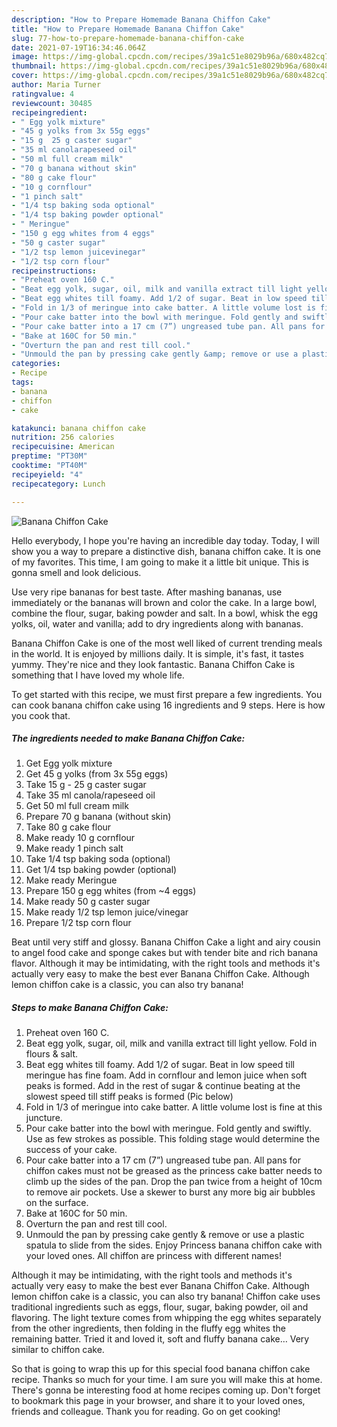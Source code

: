```yaml
---
description: "How to Prepare Homemade Banana Chiffon Cake"
title: "How to Prepare Homemade Banana Chiffon Cake"
slug: 77-how-to-prepare-homemade-banana-chiffon-cake
date: 2021-07-19T16:34:46.064Z
image: https://img-global.cpcdn.com/recipes/39a1c51e8029b96a/680x482cq70/banana-chiffon-cake-recipe-main-photo.jpg
thumbnail: https://img-global.cpcdn.com/recipes/39a1c51e8029b96a/680x482cq70/banana-chiffon-cake-recipe-main-photo.jpg
cover: https://img-global.cpcdn.com/recipes/39a1c51e8029b96a/680x482cq70/banana-chiffon-cake-recipe-main-photo.jpg
author: Maria Turner
ratingvalue: 4
reviewcount: 30485
recipeingredient:
- " Egg yolk mixture"
- "45 g yolks from 3x 55g eggs"
- "15 g  25 g caster sugar"
- "35 ml canolarapeseed oil"
- "50 ml full cream milk"
- "70 g banana without skin"
- "80 g cake flour"
- "10 g cornflour"
- "1 pinch salt"
- "1/4 tsp baking soda optional"
- "1/4 tsp baking powder optional"
- " Meringue"
- "150 g egg whites from 4 eggs"
- "50 g caster sugar"
- "1/2 tsp lemon juicevinegar"
- "1/2 tsp corn flour"
recipeinstructions:
- "Preheat oven 160 C."
- "Beat egg yolk, sugar, oil, milk and vanilla extract till light yellow. Fold in flours &amp; salt."
- "Beat egg whites till foamy. Add 1/2 of sugar. Beat in low speed till meringue has fine foam. Add in cornflour and lemon juice when soft peaks is formed. Add in the rest of sugar &amp; continue beating at the slowest speed till stiff peaks is formed (Pic below)"
- "Fold in 1/3 of meringue into cake batter. A little volume lost is fine at this juncture."
- "Pour cake batter into the bowl with meringue. Fold gently and swiftly. Use as few strokes as possible. This folding stage would determine the success of your cake."
- "Pour cake batter into a 17 cm (7”) ungreased tube pan. All pans for chiffon cakes must not be greased as the princess cake batter needs to climb up the sides of the pan. Drop the pan twice from a height of 10cm to remove air pockets. Use a skewer to burst any more big air bubbles on the surface."
- "Bake at 160C for 50 min."
- "Overturn the pan and rest till cool."
- "Unmould the pan by pressing cake gently &amp; remove or use a plastic spatula to slide from the sides. Enjoy Princess banana chiffon cake with your loved ones. All chiffon are princess with different names!"
categories:
- Recipe
tags:
- banana
- chiffon
- cake

katakunci: banana chiffon cake 
nutrition: 256 calories
recipecuisine: American
preptime: "PT30M"
cooktime: "PT40M"
recipeyield: "4"
recipecategory: Lunch

---
```



![Banana Chiffon Cake](https://img-global.cpcdn.com/recipes/39a1c51e8029b96a/680x482cq70/banana-chiffon-cake-recipe-main-photo.jpg)

Hello everybody, I hope you're having an incredible day today. Today, I will show you a way to prepare a distinctive dish, banana chiffon cake. It is one of my favorites. This time, I am going to make it a little bit unique. This is gonna smell and look delicious.

Use very ripe bananas for best taste. After mashing bananas, use immediately or the bananas will brown and color the cake. In a large bowl, combine the flour, sugar, baking powder and salt. In a bowl, whisk the egg yolks, oil, water and vanilla; add to dry ingredients along with bananas.

Banana Chiffon Cake is one of the most well liked of current trending meals in the world. It is enjoyed by millions daily. It is simple, it's fast, it tastes yummy. They're nice and they look fantastic. Banana Chiffon Cake is something that I have loved my whole life.


To get started with this recipe, we must first prepare a few ingredients. You can cook banana chiffon cake using 16 ingredients and 9 steps. Here is how you cook that.

<!--inarticleads1-->

##### The ingredients needed to make Banana Chiffon Cake:

1. Get  Egg yolk mixture
1. Get 45 g yolks (from 3x 55g eggs)
1. Take 15 g - 25 g caster sugar
1. Take 35 ml canola/rapeseed oil
1. Get 50 ml full cream milk
1. Prepare 70 g banana (without skin)
1. Take 80 g cake flour
1. Make ready 10 g cornflour
1. Make ready 1 pinch salt
1. Take 1/4 tsp baking soda (optional)
1. Get 1/4 tsp baking powder (optional)
1. Make ready  Meringue
1. Prepare 150 g egg whites (from ~4 eggs)
1. Make ready 50 g caster sugar
1. Make ready 1/2 tsp lemon juice/vinegar
1. Prepare 1/2 tsp corn flour


Beat until very stiff and glossy. Banana Chiffon Cake a light and airy cousin to angel food cake and sponge cakes but with tender bite and rich banana flavor. Although it may be intimidating, with the right tools and methods it&#39;s actually very easy to make the best ever Banana Chiffon Cake. Although lemon chiffon cake is a classic, you can also try banana! 

<!--inarticleads2-->

##### Steps to make Banana Chiffon Cake:

1. Preheat oven 160 C.
1. Beat egg yolk, sugar, oil, milk and vanilla extract till light yellow. Fold in flours &amp; salt.
1. Beat egg whites till foamy. Add 1/2 of sugar. Beat in low speed till meringue has fine foam. Add in cornflour and lemon juice when soft peaks is formed. Add in the rest of sugar &amp; continue beating at the slowest speed till stiff peaks is formed (Pic below)
1. Fold in 1/3 of meringue into cake batter. A little volume lost is fine at this juncture.
1. Pour cake batter into the bowl with meringue. Fold gently and swiftly. Use as few strokes as possible. This folding stage would determine the success of your cake.
1. Pour cake batter into a 17 cm (7”) ungreased tube pan. All pans for chiffon cakes must not be greased as the princess cake batter needs to climb up the sides of the pan. Drop the pan twice from a height of 10cm to remove air pockets. Use a skewer to burst any more big air bubbles on the surface.
1. Bake at 160C for 50 min.
1. Overturn the pan and rest till cool.
1. Unmould the pan by pressing cake gently &amp; remove or use a plastic spatula to slide from the sides. Enjoy Princess banana chiffon cake with your loved ones. All chiffon are princess with different names!


Although it may be intimidating, with the right tools and methods it&#39;s actually very easy to make the best ever Banana Chiffon Cake. Although lemon chiffon cake is a classic, you can also try banana! Chiffon cake uses traditional ingredients such as eggs, flour, sugar, baking powder, oil and flavoring. The light texture comes from whipping the egg whites separately from the other ingredients, then folding in the fluffy egg whites the remaining batter. Tried it and loved it, soft and fluffy banana cake… Very similar to chiffon cake. 

So that is going to wrap this up for this special food banana chiffon cake recipe. Thanks so much for your time. I am sure you will make this at home. There's gonna be interesting food at home recipes coming up. Don't forget to bookmark this page in your browser, and share it to your loved ones, friends and colleague. Thank you for reading. Go on get cooking!
